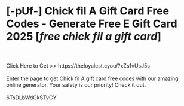 # [-pUf-] Chick fil A Gift Card Free Codes - Generate Free E Gift Card 2025 [*free chick fil a gift card*]
<br>
<br>Click Here to Get >> https://theloyalest.cyou/?xZs1vUsJ5s
<br>
<br>Enter the page to get Chick fil A gift card free codes with our amazing online generator. Your safety is our priority! Check it out.
<br>
<br>6TsDLbWdCkSTvCY

